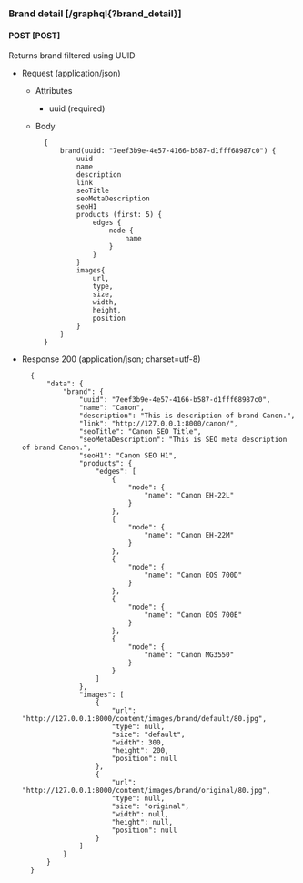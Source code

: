### Brand detail [/graphql{?brand_detail}]

#### POST [POST]

Returns brand filtered using UUID

- Request (application/json)

    - Attributes

        - uuid (required)

    - Body

            {
                brand(uuid: "7eef3b9e-4e57-4166-b587-d1fff68987c0") {
                    uuid
                    name
                    description
                    link
                    seoTitle
                    seoMetaDescription
                    seoH1
                    products (first: 5) {
                        edges {
                            node {
                                name
                            }
                        }
                    }
                    images{
                        url,
                        type,
                        size,
                        width,
                        height,
                        position
                    }
                }
            }

- Response 200 (application/json; charset=utf-8)

        {
            "data": {
                "brand": {
                    "uuid": "7eef3b9e-4e57-4166-b587-d1fff68987c0",
                    "name": "Canon",
                    "description": "This is description of brand Canon.",
                    "link": "http://127.0.0.1:8000/canon/",
                    "seoTitle": "Canon SEO Title",
                    "seoMetaDescription": "This is SEO meta description of brand Canon.",
                    "seoH1": "Canon SEO H1",
                    "products": {
                        "edges": [
                            {
                                "node": {
                                    "name": "Canon EH-22L"
                                }
                            },
                            {
                                "node": {
                                    "name": "Canon EH-22M"
                                }
                            },
                            {
                                "node": {
                                    "name": "Canon EOS 700D"
                                }
                            },
                            {
                                "node": {
                                    "name": "Canon EOS 700E"
                                }
                            },
                            {
                                "node": {
                                    "name": "Canon MG3550"
                                }
                            }
                        ]
                    },
                    "images": [
                        {
                            "url": "http://127.0.0.1:8000/content/images/brand/default/80.jpg",
                            "type": null,
                            "size": "default",
                            "width": 300,
                            "height": 200,
                            "position": null
                        },
                        {
                            "url": "http://127.0.0.1:8000/content/images/brand/original/80.jpg",
                            "type": null,
                            "size": "original",
                            "width": null,
                            "height": null,
                            "position": null
                        }
                    ]
                }
            }
        }
